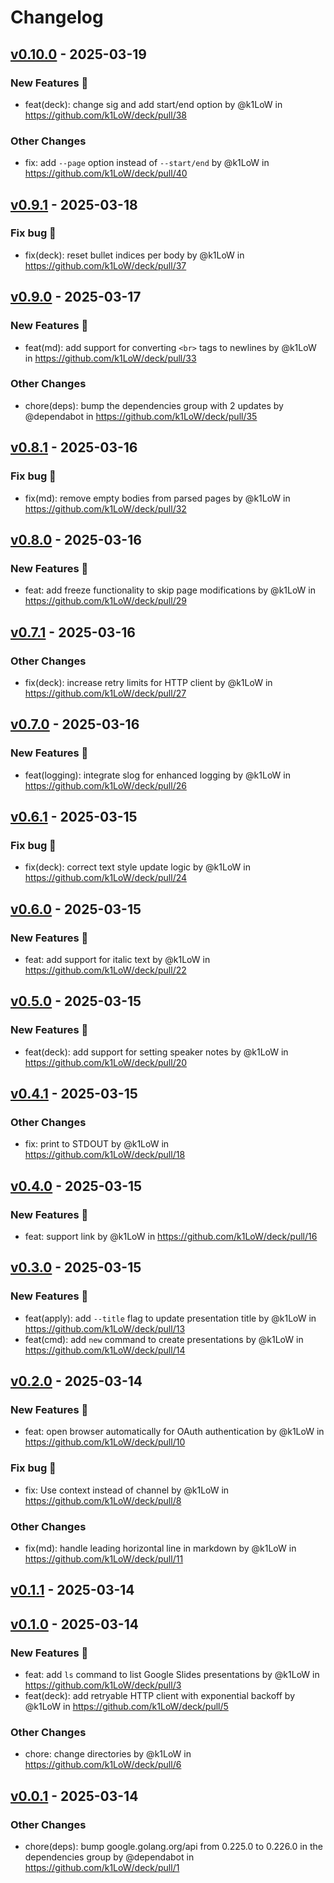 # Changelog

## [v0.10.0](https://github.com/k1LoW/deck/compare/v0.9.1...v0.10.0) - 2025-03-19
### New Features 🎉
- feat(deck): change sig and add start/end option by @k1LoW in https://github.com/k1LoW/deck/pull/38
### Other Changes
- fix: add `--page` option instead of `--start/end` by @k1LoW in https://github.com/k1LoW/deck/pull/40

## [v0.9.1](https://github.com/k1LoW/deck/compare/v0.9.0...v0.9.1) - 2025-03-18
### Fix bug 🐛
- fix(deck): reset bullet indices per body by @k1LoW in https://github.com/k1LoW/deck/pull/37

## [v0.9.0](https://github.com/k1LoW/deck/compare/v0.8.1...v0.9.0) - 2025-03-17
### New Features 🎉
- feat(md): add support for converting `<br>` tags to newlines by @k1LoW in https://github.com/k1LoW/deck/pull/33
### Other Changes
- chore(deps): bump the dependencies group with 2 updates by @dependabot in https://github.com/k1LoW/deck/pull/35

## [v0.8.1](https://github.com/k1LoW/deck/compare/v0.8.0...v0.8.1) - 2025-03-16
### Fix bug 🐛
- fix(md): remove empty bodies from parsed pages by @k1LoW in https://github.com/k1LoW/deck/pull/32

## [v0.8.0](https://github.com/k1LoW/deck/compare/v0.7.1...v0.8.0) - 2025-03-16
### New Features 🎉
- feat: add freeze functionality to skip page modifications by @k1LoW in https://github.com/k1LoW/deck/pull/29

## [v0.7.1](https://github.com/k1LoW/deck/compare/v0.7.0...v0.7.1) - 2025-03-16
### Other Changes
- fix(deck): increase retry limits for HTTP client by @k1LoW in https://github.com/k1LoW/deck/pull/27

## [v0.7.0](https://github.com/k1LoW/deck/compare/v0.6.1...v0.7.0) - 2025-03-16
### New Features 🎉
- feat(logging): integrate slog for enhanced logging by @k1LoW in https://github.com/k1LoW/deck/pull/26

## [v0.6.1](https://github.com/k1LoW/deck/compare/v0.6.0...v0.6.1) - 2025-03-15
### Fix bug 🐛
- fix(deck): correct text style update logic by @k1LoW in https://github.com/k1LoW/deck/pull/24

## [v0.6.0](https://github.com/k1LoW/deck/compare/v0.5.0...v0.6.0) - 2025-03-15
### New Features 🎉
- feat: add support for italic text by @k1LoW in https://github.com/k1LoW/deck/pull/22

## [v0.5.0](https://github.com/k1LoW/deck/compare/v0.4.1...v0.5.0) - 2025-03-15
### New Features 🎉
- feat(deck): add support for setting speaker notes by @k1LoW in https://github.com/k1LoW/deck/pull/20

## [v0.4.1](https://github.com/k1LoW/deck/compare/v0.4.0...v0.4.1) - 2025-03-15
### Other Changes
- fix: print to STDOUT by @k1LoW in https://github.com/k1LoW/deck/pull/18

## [v0.4.0](https://github.com/k1LoW/deck/compare/v0.3.0...v0.4.0) - 2025-03-15
### New Features 🎉
- feat: support link by @k1LoW in https://github.com/k1LoW/deck/pull/16

## [v0.3.0](https://github.com/k1LoW/deck/compare/v0.2.0...v0.3.0) - 2025-03-15
### New Features 🎉
- feat(apply): add `--title` flag to update presentation title by @k1LoW in https://github.com/k1LoW/deck/pull/13
- feat(cmd): add `new` command to create presentations by @k1LoW in https://github.com/k1LoW/deck/pull/14

## [v0.2.0](https://github.com/k1LoW/deck/compare/v0.1.1...v0.2.0) - 2025-03-14
### New Features 🎉
- feat: open browser automatically for OAuth authentication by @k1LoW in https://github.com/k1LoW/deck/pull/10
### Fix bug 🐛
- fix: Use context instead of channel by @k1LoW in https://github.com/k1LoW/deck/pull/8
### Other Changes
- fix(md): handle leading horizontal line in markdown by @k1LoW in https://github.com/k1LoW/deck/pull/11

## [v0.1.1](https://github.com/k1LoW/deck/compare/v0.1.0...v0.1.1) - 2025-03-14

## [v0.1.0](https://github.com/k1LoW/deck/compare/v0.0.1...v0.1.0) - 2025-03-14
### New Features 🎉
- feat: add `ls` command to list Google Slides presentations by @k1LoW in https://github.com/k1LoW/deck/pull/3
- feat(deck): add retryable HTTP client with exponential backoff by @k1LoW in https://github.com/k1LoW/deck/pull/5
### Other Changes
- chore: change directories by @k1LoW in https://github.com/k1LoW/deck/pull/6

## [v0.0.1](https://github.com/k1LoW/deck/commits/v0.0.1) - 2025-03-14
### Other Changes
- chore(deps): bump google.golang.org/api from 0.225.0 to 0.226.0 in the dependencies group by @dependabot in https://github.com/k1LoW/deck/pull/1
